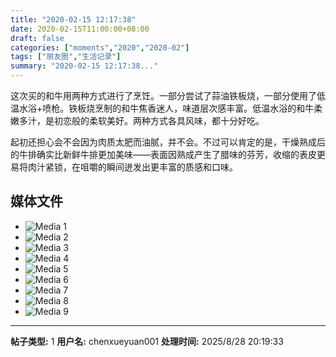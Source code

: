 ```yaml
---
title: "2020-02-15 12:17:38"
date: 2020-02-15T11:00:00+08:00
draft: false
categories: ["moments","2020","2020-02"]
tags: ["朋友圈","生活记录"]
summary: "2020-02-15 12:17:38..."
---
```


这次买的和牛用两种方式进行了烹饪。一部分尝试了蒜油铁板烧，一部分使用了低温水浴+喷枪。铁板烧烹制的和牛焦香迷人，味道层次感丰富。低温水浴的和牛柔嫩多汁，是初恋般的柔软美好。两种方式各具风味，都十分好吃。

起初还担心会不会因为肉质太肥而油腻，并不会。不过可以肯定的是，干燥熟成后的牛排确实比新鲜牛排更加美味——表面因熟成产生了腊味的芬芳，收缩的表皮更易将肉汁紧锁，在咀嚼的瞬间迸发出更丰富的质感和口味。

## 媒体文件

- ![Media 1](/Moments/photos/2020-02-15/202002151217380.jpg)
- ![Media 2](/Moments/photos/2020-02-15/202002151217381.jpg)
- ![Media 3](/Moments/photos/2020-02-15/202002151217382.jpg)
- ![Media 4](/Moments/photos/2020-02-15/202002151217383.jpg)
- ![Media 5](/Moments/photos/2020-02-15/202002151217384.jpg)
- ![Media 6](/Moments/photos/2020-02-15/202002151217385.jpg)
- ![Media 7](/Moments/photos/2020-02-15/202002151217386.jpg)
- ![Media 8](/Moments/photos/2020-02-15/202002151217387.jpg)
- ![Media 9](/Moments/photos/2020-02-15/202002151217388.jpg)

---

**帖子类型:** 1
**用户名:** chenxueyuan001
**处理时间:** 2025/8/28 20:19:33